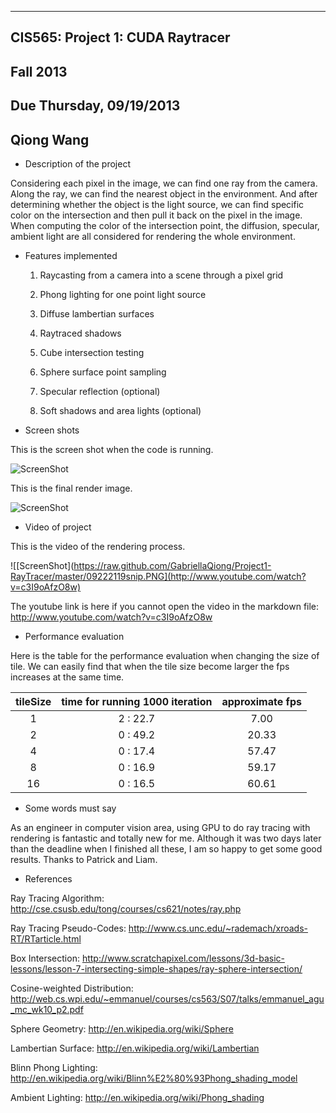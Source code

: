 -------------------------------------------------------------------------------
CIS565: Project 1: CUDA Raytracer
-------------------------------------------------------------------------------
Fall 2013
-------------------------------------------------------------------------------
Due Thursday, 09/19/2013
-------------------------------------------------------------------------------
Qiong Wang
-------------------------------------------------------------------------------


* Description of the project

Considering each pixel in the image, we can find one ray from the camera. Along the ray, we can find the nearest object in the environment. And after determining whether the object is the light source, we can find specific color on the intersection and then pull it back on the pixel in the image. When computing the color of the intersection point, the diffusion, specular, ambient light are all considered for rendering the whole environment.


* Features implemented
 
   1. Raycasting from a camera into a scene through a pixel grid

   2. Phong lighting for one point light source
   
   3. Diffuse lambertian surfaces
   
   4. Raytraced shadows
   
   5. Cube intersection testing
   
   6. Sphere surface point sampling
   
   7. Specular reflection (optional)
   
   8. Soft shadows and area lights (optional)


* Screen shots

This is the screen shot when the code is running.

![ScreenShot](https://raw.github.com/GabriellaQiong/Project1-RayTracer/master/09222118snip.PNG)

This is the final render image.

![ScreenShot](https://raw.github.com/GabriellaQiong/Project1-RayTracer/master/09222119snip.PNG)


* Video of project

This is the video of the rendering process.

![[ScreenShot](https://raw.github.com/GabriellaQiong/Project1-RayTracer/master/09222119snip.PNG](http://www.youtube.com/watch?v=c3I9oAfzO8w)

The youtube link is here if you cannot open the video in the markdown file: http://www.youtube.com/watch?v=c3I9oAfzO8w


* Performance evaluation

Here is the table for the performance evaluation when changing the size of tile. We can easily find that when the tile size become larger the fps increases at the same time.

| tileSize  |     time for running 1000 iteration    |  approximate fps |
|:---------:|:--------------------------------------:|:----------------:|
|     1     |               2 : 22.7                 |       7.00       |
|     2     |               0 : 49.2                 |       20.33      |
|     4     |               0 : 17.4                 |       57.47      |
|     8     |               0 : 16.9                 |       59.17      |
|    16     |               0 : 16.5                 |       60.61      |



* Some words must say

As an engineer in computer vision area, using GPU to do ray tracing with rendering is fantastic and totally new for me. Although it was two days later than the deadline when I finished all these, I am so happy to get some good results. Thanks to Patrick and Liam.


* References

Ray Tracing Algorithm: http://cse.csusb.edu/tong/courses/cs621/notes/ray.php

Ray Tracing Pseudo-Codes: http://www.cs.unc.edu/~rademach/xroads-RT/RTarticle.html

Box Intersection: http://www.scratchapixel.com/lessons/3d-basic-lessons/lesson-7-intersecting-simple-shapes/ray-sphere-intersection/

Cosine-weighted Distribution: http://web.cs.wpi.edu/~emmanuel/courses/cs563/S07/talks/emmanuel_agu_mc_wk10_p2.pdf

Sphere Geometry: http://en.wikipedia.org/wiki/Sphere

Lambertian Surface: http://en.wikipedia.org/wiki/Lambertian

Blinn Phong Lighting: http://en.wikipedia.org/wiki/Blinn%E2%80%93Phong_shading_model

Ambient Lighting: http://en.wikipedia.org/wiki/Phong_shading
